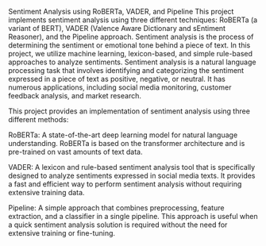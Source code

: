 Sentiment Analysis using RoBERTa, VADER, and Pipeline
This project implements sentiment analysis using three different techniques: RoBERTa (a variant of BERT), VADER (Valence Aware Dictionary and sEntiment Reasoner), and the Pipeline approach. Sentiment analysis is the process of determining the sentiment or emotional tone behind a piece of text. In this project, we utilize machine learning, lexicon-based, and simple rule-based approaches to analyze sentiments.
Sentiment analysis is a natural language processing task that involves identifying and categorizing the sentiment expressed in a piece of text as positive, negative, or neutral. It has numerous applications, including social media monitoring, customer feedback analysis, and market research.

This project provides an implementation of sentiment analysis using three different methods:

RoBERTa: A state-of-the-art deep learning model for natural language understanding. RoBERTa is based on the transformer architecture and is pre-trained on vast amounts of text data.

VADER: A lexicon and rule-based sentiment analysis tool that is specifically designed to analyze sentiments expressed in social media texts. It provides a fast and efficient way to perform sentiment analysis without requiring extensive training data.

Pipeline: A simple approach that combines preprocessing, feature extraction, and a classifier in a single pipeline. This approach is useful when a quick sentiment analysis solution is required without the need for extensive training or fine-tuning.

